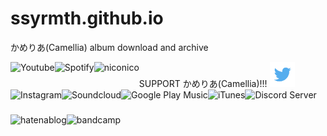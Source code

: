 # ssyrmth.github.io
かめりあ(Camellia) album download and archive

SUPPORT かめりあ(Camellia)!!!
<a href="https://twitter.com/cametek">
    <img src="assets/img/twitter.png" alt="Twitter" width="40" height="40">
        </a>
<a href="https://www.youtube.com/user/camelliaxxglitch" target="_blank"><img class="links-icons-addition" style="float: left; height: 40px;" src="img/youtube.png" alt="Youtube"></a>
<a href="https://open.spotify.com/artist/4bwIf0yXJf0F9AmOl2J78M" target="_blank"><img class="links-icons-addition" style="float: left; height: 40px;" src="img/spotify.png" alt="Spotify"></a>
<a href="http://www.nicovideo.jp/mylist/16888369" target="_blank"><img class="links-icons-addition" style="float: left; height: 40px;" src="img/niconico.png" alt="niconico"></a>
<a href="https://www.instagram.com/cametek_" target="_blank"><img class="links-icons-addition" style="float: left; height: 40px;" src="img/instagram.png" alt="Instagram"></a>
<a href="https://soundcloud.com/cametek" target="_blank"><img class="links-icons-addition" style="float: left; height: 40px;" src="img/soundcloud.png" alt="Soundcloud"></a>
<a href="https://play.google.com/store/music/artist/%E3%81%8B%E3%82%81%E3%82%8A%E3%81%82?id=Ay2u5ovs36mrodhhl27grye7yii&amp;hl=ja" target="_blank"><img class="links-icons-addition" style="float: left; height: 40px;" src="img/google-play-music.png" alt="Google Play Music"></a>
<a href="https://itunes.apple.com/jp/artist/%E3%81%8B%E3%82%81%E3%82%8A%E3%81%82/566485174" target="_blank"><img class="links-icons-addition" style="float: left; height: 40px;" src="img/itunes.png" alt="iTunes"></a>
<a href="https://discord.gg/xrzAse6" target="_blank"><img class="links-icons-addition" style="float: left; height: 40px;" src="img/discord.png" alt="Discord Server"></a>
<a href="https://cametek.hatenablog.jp/" target="_blank"><img class="links-icons-addition" style="float: left; height: 40px;" src="img/hatenablog.png" alt="hatenablog"></a>
<a href="https://cametek.bandcamp.com/" target="_blank"><img class="links-icons-addition" style="float: left; height: 40px;" src="img/bandcamp.png" alt="bandcamp"></a>
